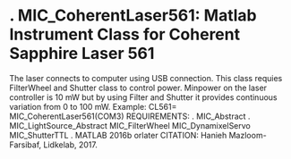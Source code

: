 # .  MIC_CoherentLaser561: Matlab Instrument Class for Coherent Sapphire Laser 561
The laser connects to computer using USB connection.
This class requies FilterWheel and Shutter class to control power.
Minpower on the laser controller is 10 mW but by using Filter and
Shutter it provides continuous variation from 0 to 100 mW.
Example: CL561= MIC_CoherentLaser561(COM3)
REQUIREMENTS:
.  MIC_Abstract
.  MIC_LightSource_Abstract
MIC_FilterWheel
MIC_DynamixelServo
MIC_ShutterTTL
.  MATLAB 2016b orlater
CITATION: Hanieh Mazloom-Farsibaf, Lidkelab, 2017.
